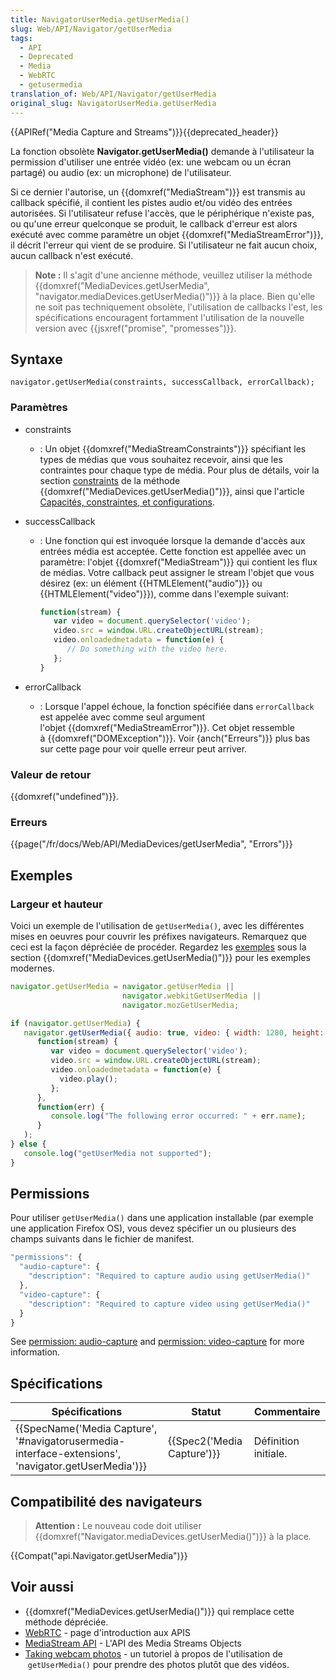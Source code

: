 ```yaml
---
title: NavigatorUserMedia.getUserMedia()
slug: Web/API/Navigator/getUserMedia
tags:
  - API
  - Deprecated
  - Media
  - WebRTC
  - getusermedia
translation_of: Web/API/Navigator/getUserMedia
original_slug: NavigatorUserMedia.getUserMedia
---
```

{{APIRef("Media Capture and Streams")}}{{deprecated_header}}

La fonction obsolète **Navigator.getUserMedia()** demande à l'utilisateur la permission d'utiliser une entrée vidéo (ex: une webcam ou un écran partagé) ou audio (ex: un microphone) de l'utilisateur.

Si ce dernier l'autorise, un {{domxref("MediaStream")}} est transmis au callback spécifié, il contient les pistes audio et/ou vidéo des entrées autorisées. Si l'utilisateur refuse l'accès, que le périphérique n'existe pas, ou qu'une erreur quelconque se produit, le callback d'erreur est alors exécuté avec comme paramètre un objet {{domxref("MediaStreamError")}}, il décrit l'erreur qui vient de se produire. Si l'utilisateur ne fait aucun choix, aucun callback n'est exécuté.

> **Note :** Il s'agit d'une ancienne méthode, veuillez utiliser la méthode {{domxref("MediaDevices.getUserMedia", "navigator.mediaDevices.getUserMedia()")}} à la place. Bien qu'elle ne soit pas techniquement obsolète, l'utilisation de callbacks l'est, les spécifications encouragent fortamment l'utilisation de la nouvelle version avec {{jsxref("promise", "promesses")}}.

## Syntaxe

    navigator.getUserMedia(constraints, successCallback, errorCallback);

### Paramètres

- constraints
  - : Un objet {{domxref("MediaStreamConstraints")}} spécifiant les types de médias que vous souhaitez recevoir, ainsi que les contraintes pour chaque type de média. Pour plus de détails, voir la section [constraints](/fr/docs/Web/API/MediaDevices/getUserMedia#Syntaxe) de la méthode {{domxref("MediaDevices.getUserMedia()")}}, ainsi que l'article [Capacités, constraintes, et configurations](/fr/docs/Web/API/Media_Streams_API/Constraints).
- successCallback

  - : Une fonction qui est invoquée lorsque la demande d'accès aux entrées média est acceptée. Cette fonction est appellée avec un paramètre: l'objet {{domxref("MediaStream")}} qui contient les flux de médias. Votre callback peut assigner le stream l'objet que vous désirez (ex: un élément {{HTMLElement("audio")}} ou {{HTMLElement("video")}}), comme dans l'exemple suivant:

    ```js
    function(stream) {
       var video = document.querySelector('video');
       video.src = window.URL.createObjectURL(stream);
       video.onloadedmetadata = function(e) {
          // Do something with the video here.
       };
    }
    ```

- errorCallback
  - : Lorsque l'appel échoue, la fonction spécifiée dans `errorCallback` est appelée avec comme seul argument l'objet {{domxref("MediaStreamError")}}. Cet objet ressemble à {{domxref("DOMException")}}. Voir {anch("Erreurs")}} plus bas sur cette page pour voir quelle erreur peut arriver.

### Valeur de retour

{{domxref("undefined")}}.

### Erreurs

{{page("/fr/docs/Web/API/MediaDevices/getUserMedia", "Errors")}}

## **Exemples**

### Largeur et hauteur

Voici un exemple de l'utilisation de `getUserMedia()`, avec les différentes mises en oeuvres pour couvrir les préfixes navigateurs. Remarquez que ceci est la façon dépréciée de procéder. Regardez les [exemples](/en-US/docs/Web/API/MediaDevices/getUserMedia#Frame_rate) sous la section {{domxref("MediaDevices.getUserMedia()")}} pour les exemples modernes.

```js
navigator.getUserMedia = navigator.getUserMedia ||
                         navigator.webkitGetUserMedia ||
                         navigator.mozGetUserMedia;

if (navigator.getUserMedia) {
   navigator.getUserMedia({ audio: true, video: { width: 1280, height: 720 } },
      function(stream) {
         var video = document.querySelector('video');
         video.src = window.URL.createObjectURL(stream);
         video.onloadedmetadata = function(e) {
           video.play();
         };
      },
      function(err) {
         console.log("The following error occurred: " + err.name);
      }
   );
} else {
   console.log("getUserMedia not supported");
}
```

## Permissions

Pour utiliser `getUserMedia()` dans une application installable (par exemple une application Firefox OS), vous devez spécifier un ou plusieurs des champs suivants dans le fichier de manifest.

```js
"permissions": {
  "audio-capture": {
    "description": "Required to capture audio using getUserMedia()"
  },
  "video-capture": {
    "description": "Required to capture video using getUserMedia()"
  }
}
```

See [permission: audio-capture](/en-US/Apps/Developing/App_permissions#audio-capture) and [permission: video-capture](/en-US/Apps/Developing/App_permissions#video-capture) for more information.

## Spécifications

| Spécifications                                                                                                                       | Statut                               | Commentaire          |
| ------------------------------------------------------------------------------------------------------------------------------------ | ------------------------------------ | -------------------- |
| {{SpecName('Media Capture', '#navigatorusermedia-interface-extensions', 'navigator.getUserMedia')}} | {{Spec2('Media Capture')}} | Définition initiale. |

## Compatibilité des navigateurs

> **Attention :** Le nouveau code doit utiliser {{domxref("Navigator.mediaDevices.getUserMedia()")}} à la place.

{{Compat("api.Navigator.getUserMedia")}}

## Voir aussi

- {{domxref("MediaDevices.getUserMedia()")}} qui remplace cette méthode dépréciée.
- [WebRTC](/en-US/docs/WebRTC) - page d'introduction aux APIS
- [MediaStream API](/en-US/docs/WebRTC/MediaStream_API) - L'API des Media Streams Objects
- [Taking webcam photos](/en-US/docs/WebRTC/taking_webcam_photos) - un tutoriel à propos de l'utilisation de  `getUserMedia()` pour prendre des photos plutôt que des vidéos.
